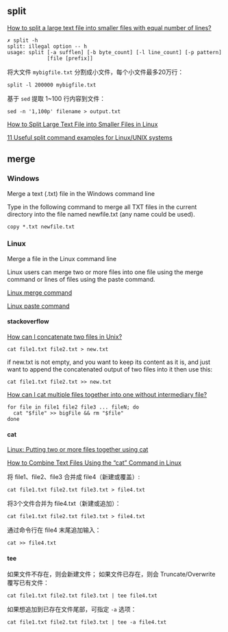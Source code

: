 
## split

[How to split a large text file into smaller files with equal number of lines?](https://stackoverflow.com/questions/2016894/how-to-split-a-large-text-file-into-smaller-files-with-equal-number-of-lines)

```
✗ split -h
split: illegal option -- h
usage: split [-a sufflen] [-b byte_count] [-l line_count] [-p pattern]
             [file [prefix]]
```

将大文件 `mybigfile.txt` 分割成小文件，每个小文件最多20万行：

```
split -l 200000 mybigfile.txt
```

基于 `sed` 提取 1~100 行内容到文件：

```
sed -n '1,100p' filename > output.txt
```

[How to Split Large Text File into Smaller Files in Linux](https://linoxide.com/linux-how-to/split-large-text-file-smaller-files-linux/)

[11 Useful split command examples for Linux/UNIX systems](https://www.linuxtechi.com/split-command-examples-for-linux-unix/)

## merge

### Windows

Merge a text (.txt) file in the Windows command line

Type in the following command to merge all TXT files in the current directory into the file named newfile.txt (any name could be used).

```
copy *.txt newfile.txt
```

### Linux

Merge a file in the Linux command line

Linux users can merge two or more files into one file using the merge command or lines of files using the paste command.

[Linux merge command](https://www.computerhope.com/unix/merge.htm)

[Linux paste command](https://www.computerhope.com/unix/upaste.htm)

#### stackoverflow

[How can I concatenate two files in Unix?](https://superuser.com/questions/228878/how-can-i-concatenate-two-files-in-unix)

```
cat file1.txt file2.txt > new.txt
```

if new.txt is not empty, and you want to keep its content as it is, and just want to append the concatenated output of two files into it then use this:

```
cat file1.txt file2.txt >> new.txt
```

[How can I cat multiple files together into one without intermediary file?](https://stackoverflow.com/questions/4072361/how-can-i-cat-multiple-files-together-into-one-without-intermediary-file)

```
for file in file1 file2 file3 ... fileN; do
  cat "$file" >> bigFile && rm "$file"
done
```

#### cat

[Linux: Putting two or more files together using cat](http://www.techpository.com/linux-putting-two-or-more-files-together-using-cat/)

[How to Combine Text Files Using the “cat” Command in Linux](https://www.howtogeek.com/278599/how-to-combine-text-files-using-the-cat-command-in-linux/)

将 file1、file2、file3 合并成 file4（新建或覆盖）:

```
cat file1.txt file2.txt file3.txt > file4.txt
```

将3个文件合并为 file4.txt（新建或追加）：

```
cat file1.txt file2.txt file3.txt > file4.txt
```

通过命令行在 file4 末尾追加输入：

```
cat >> file4.txt
```

#### tee

如果文件不存在，则会新建文件；
如果文件已存在，则会 Truncate/Overwrite 覆写已有文件：

```
cat file1.txt file2.txt file3.txt | tee file4.txt
```

如果想追加到已存在文件尾部，可指定 `-a` 选项：

```
cat file1.txt file2.txt file3.txt | tee -a file4.txt
```
